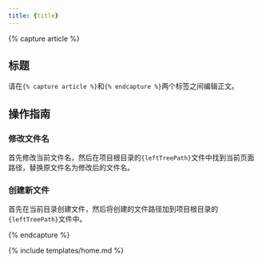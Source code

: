 ```yaml
---
title: {title}
---
```


{% capture article %}

## 标题

请在`{% capture article %}`和`{% endcapture %}`两个标签之间编辑正文。

## 操作指南

### 修改文件名

首先修改当前文件名，然后在项目根目录的`{leftTreePath}`文件中找到当前页面路径，替换原文件名为修改后的文件名。

### 创建新文件

首先在当前目录创建文件，然后将创建的文件路径加到项目根目录的`{leftTreePath}`文件中。

{% endcapture %}

{% include templates/home.md %}
